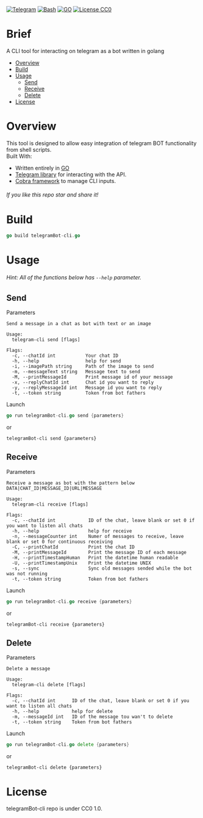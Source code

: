 [![Telegram][TELEGRAM_badge]][TELEGRAM_url] [![Bash][BASH_badge]][BASH_URL] [![GO][GO_badge]][GO_url] [![License CC0][LICENSE_badge]][LICENSE_url]
# Brief
A CLI tool for interacting on telegram as a bot written in golang

- [Overview](#overview)
- [Build](#build)
- [Usage](#usage)
  - [Send](#send)
  - [Receive](#receive)
  - [Delete](#delete)
- [License](#license)

# Overview
This tool is designed to allow easy integration of telegram BOT functionality from shell scripts. <br>
Built With:
* Written entirely in [GO][GO_url]
* [Telegram library](https://github.com/go-telegram/bot) for interacting with the API.
* [Cobra framework](https://github.com/spf13/cobra) to manage CLI inputs.
###### If you like this repo star and share it!
# Build
```go
go build telegramBot-cli.go
```
# Usage
###### Hint: All of the functions below has ```--help``` parameter.
## Send
Parameters
```
Send a message in a chat as bot with text or an image

Usage:
  telegram-cli send [flags]

Flags:
  -c, --chatId int           Your chat ID
  -h, --help                 help for send
  -i, --imagePath string     Path of the image to send
  -m, --messageText string   Message text to send
  -M, --printMessageId       Print message id of your message
  -x, --replyChatId int      Chat id you want to reply
  -y, --replyMessageId int   Message id you want to reply
  -t, --token string         Token from bot fathers
```
Launch
```go
go run telegramBot-cli.go send {parameters}
```
or
```shell
telegramBot-cli send {parameters}
```
## Receive
Parameters
```
Receive a message as bot with the pattern below
DATA|CHAT_ID|MESSAGE_ID|URL|MESSAGE

Usage:
  telegram-cli receive [flags]

Flags:
  -c, --chatId int            ID of the chat, leave blank or set 0 if you want to listen all chats
  -h, --help                  help for receive
  -n, --messageCounter int    Numer of messages to receive, leave blank or set 0 for continuous receiving
  -C, --printChatId           Print the chat ID
  -M, --printMessageId        Print the message ID of each message
  -H, --printTimestampHuman   Print the datetime human readable
  -U, --printTimestampUnix    Print the datetime UNIX
  -s, --sync                  Sync old messages sended while the bot was not running
  -t, --token string          Token from bot fathers
```
Launch
```go
go run telegramBot-cli.go receive {parameters}
```
or
```shell
telegramBot-cli receive {parameters}
```
## Delete
Parameters
```
Delete a message

Usage:
  telegram-cli delete [flags]

Flags:
  -c, --chatId int      ID of the chat, leave blank or set 0 if you want to listen all chats
  -h, --help            help for delete
  -m, --messageId int   ID of the message tou wan't to delete
  -t, --token string    Token from bot fathers
```
Launch
```go
go run telegramBot-cli.go delete {parameters}
```
or
```shell
telegramBot-cli delete {parameters}
```
# License
telegramBot-cli repo is under CC0 1.0.

[GO_badge]: https://img.shields.io/badge/Go-00ADD8?logo=Go&logoColor=white&style=for-the-badge
[GO_url]: https://jquery.com 

[LICENSE_badge]: https://img.shields.io/npm/l/cc-md?color=blue&style=for-the-badge
[LICENSE_url]: https://creativecommons.org/public-domain/cc0/

[BASH_badge]: https://img.shields.io/badge/Bash-4EAA25?style=for-the-badge&logo=gnubash&logoColor=white
[BASH_URL]: https://wikipedia.org/wiki/Bash

[TELEGRAM_badge]: https://img.shields.io/badge/Telegram-2CA5E0?style=for-the-badge&logo=telegram&logoColor=white
[TELEGRAM_URL]: https://core.telegram.org/

